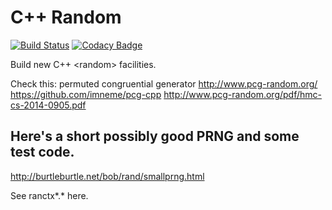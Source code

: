 # C++ Random

[![Build Status](https://travis-ci.org/emsr/cxx_random.svg?branch=master)](https://travis-ci.org/emsr/cxx_random)
[![Codacy Badge](https://api.codacy.com/project/badge/Grade/33ca06d11d0245a29d11c54fae41b2ba)](https://app.codacy.com/app/emsr/cxx_random?utm_source=github.com&utm_medium=referral&utm_content=emsr/cxx_random&utm_campaign=Badge_Grade_Dashboard)

Build new C++ &lt;random&gt; facilities.

Check this:
  permuted congruential generator
http://www.pcg-random.org/
https://github.com/imneme/pcg-cpp
http://www.pcg-random.org/pdf/hmc-cs-2014-0905.pdf

Here's a short possibly good PRNG and some test code.
-----------------------------------------------------

http://burtleburtle.net/bob/rand/smallprng.html

See ranctx*.* here.
